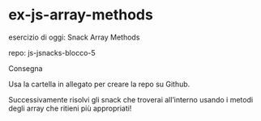 # ex-js-array-methods

esercizio di oggi: Snack Array Methods

repo: js-jsnacks-blocco-5

Consegna

Usa la cartella in allegato per creare la repo su Github.

Successivamente risolvi gli snack che troverai all’interno usando i metodi degli array che ritieni più appropriati!
